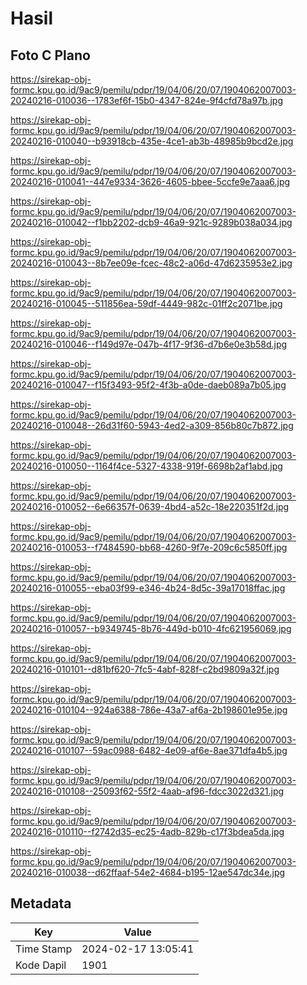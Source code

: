 # Hasil

## Foto C Plano

https://sirekap-obj-formc.kpu.go.id/9ac9/pemilu/pdpr/19/04/06/20/07/1904062007003-20240216-010036--1783ef6f-15b0-4347-824e-9f4cfd78a97b.jpg

https://sirekap-obj-formc.kpu.go.id/9ac9/pemilu/pdpr/19/04/06/20/07/1904062007003-20240216-010040--b93918cb-435e-4ce1-ab3b-48985b9bcd2e.jpg

https://sirekap-obj-formc.kpu.go.id/9ac9/pemilu/pdpr/19/04/06/20/07/1904062007003-20240216-010041--447e9334-3626-4605-bbee-5ccfe9e7aaa6.jpg

https://sirekap-obj-formc.kpu.go.id/9ac9/pemilu/pdpr/19/04/06/20/07/1904062007003-20240216-010042--f1bb2202-dcb9-46a9-921c-9289b038a034.jpg

https://sirekap-obj-formc.kpu.go.id/9ac9/pemilu/pdpr/19/04/06/20/07/1904062007003-20240216-010043--8b7ee09e-fcec-48c2-a06d-47d6235953e2.jpg

https://sirekap-obj-formc.kpu.go.id/9ac9/pemilu/pdpr/19/04/06/20/07/1904062007003-20240216-010045--511856ea-59df-4449-982c-01ff2c2071be.jpg

https://sirekap-obj-formc.kpu.go.id/9ac9/pemilu/pdpr/19/04/06/20/07/1904062007003-20240216-010046--f149d97e-047b-4f17-9f36-d7b6e0e3b58d.jpg

https://sirekap-obj-formc.kpu.go.id/9ac9/pemilu/pdpr/19/04/06/20/07/1904062007003-20240216-010047--f15f3493-95f2-4f3b-a0de-daeb089a7b05.jpg

https://sirekap-obj-formc.kpu.go.id/9ac9/pemilu/pdpr/19/04/06/20/07/1904062007003-20240216-010048--26d31f60-5943-4ed2-a309-856b80c7b872.jpg

https://sirekap-obj-formc.kpu.go.id/9ac9/pemilu/pdpr/19/04/06/20/07/1904062007003-20240216-010050--1164f4ce-5327-4338-919f-6698b2af1abd.jpg

https://sirekap-obj-formc.kpu.go.id/9ac9/pemilu/pdpr/19/04/06/20/07/1904062007003-20240216-010052--6e66357f-0639-4bd4-a52c-18e220351f2d.jpg

https://sirekap-obj-formc.kpu.go.id/9ac9/pemilu/pdpr/19/04/06/20/07/1904062007003-20240216-010053--f7484590-bb68-4260-9f7e-209c6c5850ff.jpg

https://sirekap-obj-formc.kpu.go.id/9ac9/pemilu/pdpr/19/04/06/20/07/1904062007003-20240216-010055--eba03f99-e346-4b24-8d5c-39a17018ffac.jpg

https://sirekap-obj-formc.kpu.go.id/9ac9/pemilu/pdpr/19/04/06/20/07/1904062007003-20240216-010057--b9349745-8b76-449d-b010-4fc621956069.jpg

https://sirekap-obj-formc.kpu.go.id/9ac9/pemilu/pdpr/19/04/06/20/07/1904062007003-20240216-010101--d81bf620-7fc5-4abf-828f-c2bd9809a32f.jpg

https://sirekap-obj-formc.kpu.go.id/9ac9/pemilu/pdpr/19/04/06/20/07/1904062007003-20240216-010104--924a6388-786e-43a7-af6a-2b198601e95e.jpg

https://sirekap-obj-formc.kpu.go.id/9ac9/pemilu/pdpr/19/04/06/20/07/1904062007003-20240216-010107--59ac0988-6482-4e09-af6e-8ae371dfa4b5.jpg

https://sirekap-obj-formc.kpu.go.id/9ac9/pemilu/pdpr/19/04/06/20/07/1904062007003-20240216-010108--25093f62-55f2-4aab-af96-fdcc3022d321.jpg

https://sirekap-obj-formc.kpu.go.id/9ac9/pemilu/pdpr/19/04/06/20/07/1904062007003-20240216-010110--f2742d35-ec25-4adb-829b-c17f3bdea5da.jpg

https://sirekap-obj-formc.kpu.go.id/9ac9/pemilu/pdpr/19/04/06/20/07/1904062007003-20240216-010038--d62ffaaf-54e2-4684-b195-12ae547dc34e.jpg


## Metadata

| Key        | Value               |
| ---------- | ------------------- |
| Time Stamp | 2024-02-17 13:05:41 |
| Kode Dapil | 1901                |



